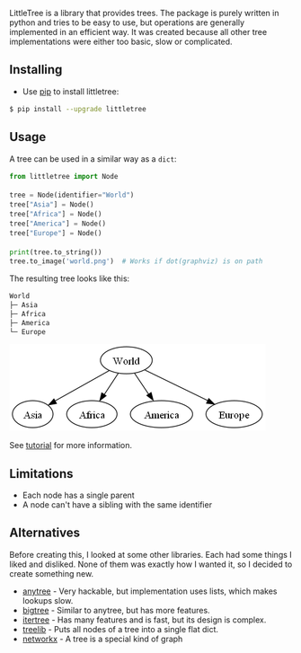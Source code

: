 LittleTree is a library that provides trees.
The package is purely written in python and tries to be easy to use, but operations are generally implemented in an efficient way.
It was created because all other tree implementations were either too basic, slow or complicated.

## Installing ##

- Use [pip](https://pip.pypa.io/en/stable/getting-started/) to install littletree:

```sh
$ pip install --upgrade littletree
```
## Usage ##

A tree can be used in a similar way as a `dict`:

```python
from littletree import Node

tree = Node(identifier="World")
tree["Asia"] = Node()
tree["Africa"] = Node()
tree["America"] = Node()
tree["Europe"] = Node()

print(tree.to_string())
tree.to_image('world.png')  # Works if dot(graphviz) is on path
```

The resulting tree looks like this:

```
World
├─ Asia
├─ Africa
├─ America
└─ Europe
```

![world](world.png)

See [tutorial](https://github.com/lverweijen/littletree/blob/main/tutorial.md) for more information.


## Limitations ##
- Each node has a single parent
- A node can't have a sibling with the same identifier

## Alternatives ##

Before creating this, I looked at some other libraries.
Each had some things I liked and disliked.
None of them was exactly how I wanted it, so I decided to create something new.

- [anytree](https://github.com/c0fec0de/anytree) - Very hackable, but implementation uses lists, which makes lookups slow.
- [bigtree](https://github.com/kayjan/bigtree) - Similar to anytree, but has more features.
- [itertree](https://github.com/BR1py/itertree) - Has many features and is fast, but its design is complex.
- [treelib](https://github.com/caesar0301/treelib) - Puts all nodes of a tree into a single flat dict.
- [networkx](https://networkx.org/) - A tree is a special kind of graph
